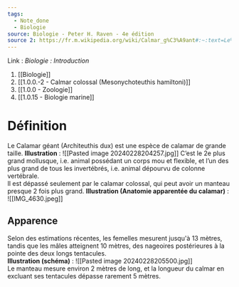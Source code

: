 ```yaml
---
tags:
  - Note_done
  - Biologie
source: Biologie - Peter H. Raven - 4e édition
source 2: https://fr.m.wikipedia.org/wiki/Calmar_g%C3%A9ant#:~:text=Le%20calmar%20g%C3%A9ant%20(Architeuthis%20dux,peut%20atteindre%20de%20grandes%20dimensions.
---
```


Link :
_Biologie : Introduction_
1. [[Biologie]]
2. [[1.0.0.-2 - Calmar colossal (Mesonychoteuthis hamiltoni)]]
3. [[1.0.0 - Zoologie]]
4. [[1.0.15 - Biologie marine]]

# Définition
Le Calamar géant (Architeuthis dux) est une espèce de calamar de grande taille. 
**Illustration** : ![[Pasted image 20240228204257.jpg]]
C’est le 2e plus grand mollusque, i.e. animal possédant un corps mou et flexible, et l’un des plus grand de tous les invertébrés, i.e. animal dépourvu de colonne vertébrale. 
\
Il est dépassé seulement par le calamar colossal, qui peut avoir un manteau presque 2 fois plus grand.
**Illustration (Anatomie apparentée du calamar)** : ![[IMG_4630.jpeg]]
## Apparence
Selon des estimations récentes, les femelles mesurent jusqu'à 13 mètres, tandis que les mâles atteignent 10 mètres, des nageoires postérieures à la pointe des deux longs tentacules. 
\
**Illustration (schéma)** : ![[Pasted image 20240228205500.jpg]]
\
Le manteau mesure environ 2 mètres de long, et la longueur du calmar en excluant ses tentacules dépasse rarement 5 mètres. 
